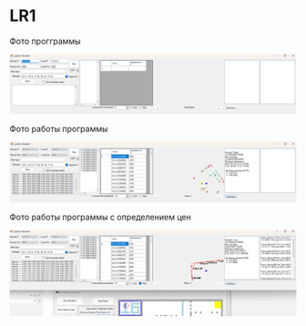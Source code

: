 # LR1

Фото прогграммы 

<img src="./photo_Interface.png">



Фото работы программы

<img src="./photo_Interface_2_worked.png">


Фото работы программы с определением цен

<img src="./photo_Interface_3_Wall_detector.png">